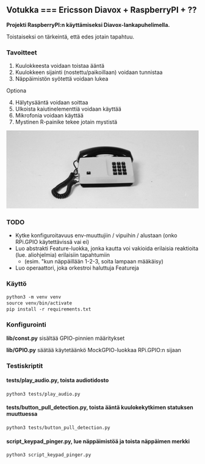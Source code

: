 ## Votukka === Ericsson Diavox + RaspberryPI + ??

**Projekti RaspberryPI:n käyttämiseksi Diavox-lankapuhelimella.**

Toistaiseksi on tärkeintä, että edes jotain tapahtuu.

### Tavoitteet

1. Kuulokkeesta voidaan toistaa ääntä
2. Kuulokkeen sijainti (nostettu/paikoillaan) voidaan tunnistaa
3. Näppäimistön syötettä voidaan lukea

Optiona

4. Hälytysääntä voidaan soittaa
5. Ulkoista kaiutinelementtiä voidaan käyttää
6. Mikrofonia voidaan käyttää
7. Mystinen R-painike tekee jotain mystistä

[![Ericsson Diavox](https://github.com/leonarven/raspi-puhelin/blob/main/media/diavox.jpg?raw=true "Photo: Okänd / Tekniska museet - https://digitaltmuseum.se/021026312683/telefonapparat, CC BY 4.0")](https://digitaltmuseum.se/021026312683/telefonapparat)

### TODO

- Kytke konfiguroitavuus env-muuttujiin / vipuihin / alustaan (onko RPi.GPIO käytettävissä vai ei)
- Luo abstrakti Feature-luokka, jonka kautta voi vakioida erilaisia reaktioita (lue. aliohjelmia) erilaisiin tapahtumiin
  - (esim. "kun näppäillään 1-2-3, soita lampaan määkäisy)
- Luo operaattori, joka orkestroi haluttuja Featureja

### Käyttö
```
python3 -m venv venv
source venv/bin/activate
pip install -r requirements.txt
```
### Konfigurointi
**lib/const.py** sisältää GPIO-pinnien määritykset

**lib/GPIO.py** säätää käytetäänkö MockGPIO-luokkaa RPi.GPIO:n sijaan

### Testiskriptit
#### tests/play_audio.py, toista audiotidosto
```
python3 tests/play_audio.py
```
#### tests/button_pull_detection.py, toista ääntä kuulokekytkimen statuksen muuttuessa
```
python3 tests/button_pull_detection.py
```
#### script_keypad_pinger.py, lue näppäimistöä ja toista näppäimen merkki
```
python3 script_keypad_pinger.py
```
